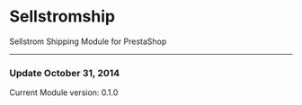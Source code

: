 # Sellstromship

Sellstrom Shipping Module for PrestaShop

----------

### Update October 31, 2014

Current Module version: 0.1.0
